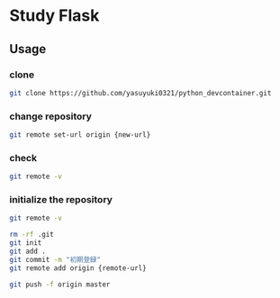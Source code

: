 # Study Flask

## Usage

### clone

```sh
git clone https://github.com/yasuyuki0321/python_devcontainer.git
```

### change repository

```sh
git remote set-url origin {new-url}
```

### check

```sh
git remote -v
```

### initialize the repository

```sh
git remote -v

rm -rf .git
git init
git add .
git commit -m "初期登録"
git remote add origin {remote-url}

git push -f origin master
```
